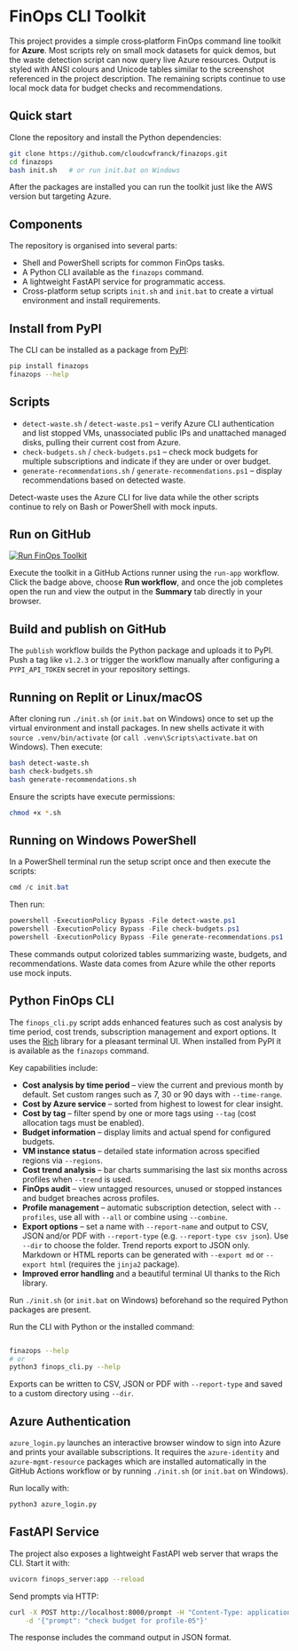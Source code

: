 # FinOps CLI Toolkit

This project provides a simple cross‑platform FinOps command line toolkit for **Azure**.  Most scripts rely on small mock datasets for quick demos, but the waste detection script can now query live Azure resources. Output is styled with ANSI colours and Unicode tables similar to the screenshot referenced in the project description.
The remaining scripts continue to use local mock data for budget checks and recommendations.

## Quick start

Clone the repository and install the Python dependencies:

```bash
git clone https://github.com/cloudcwfranck/finazops.git
cd finazops
bash init.sh   # or run init.bat on Windows
```

After the packages are installed you can run the toolkit just like the AWS version but targeting Azure.

## Components

The repository is organised into several parts:

- Shell and PowerShell scripts for common FinOps tasks.
- A Python CLI available as the `finazops` command.
- A lightweight FastAPI service for programmatic access.
- Cross-platform setup scripts `init.sh` and `init.bat` to create a virtual environment and install requirements.

## Install from PyPI

The CLI can be installed as a package from [PyPI](https://pypi.org/project/finazops/):

```bash
pip install finazops
finazops --help
```

## Scripts

- `detect-waste.sh` / `detect-waste.ps1` – verify Azure CLI authentication and list stopped VMs, unassociated public IPs and unattached managed disks, pulling their current cost from Azure.
- `check-budgets.sh` / `check-budgets.ps1` – check mock budgets for multiple subscriptions and indicate if they are under or over budget.
- `generate-recommendations.sh` / `generate-recommendations.ps1` – display recommendations based on detected waste.

Detect-waste uses the Azure CLI for live data while the other scripts continue to rely on Bash or PowerShell with mock inputs.

## Run on GitHub

[![Run FinOps Toolkit](https://github.com/cloudcwfranck/finazops/actions/workflows/run-app.yml/badge.svg?branch=main)](https://github.com/cloudcwfranck/finazops/actions/workflows/run-app.yml)

Execute the toolkit in a GitHub Actions runner using the `run-app` workflow.
Click the badge above, choose **Run workflow**, and once the job completes open
the run and view the output in the **Summary** tab directly in your browser.

## Build and publish on GitHub

The `publish` workflow builds the Python package and uploads it to PyPI. Push a
tag like `v1.2.3` or trigger the workflow manually after configuring a
`PYPI_API_TOKEN` secret in your repository settings.


## Running on Replit or Linux/macOS

After cloning run `./init.sh` (or `init.bat` on Windows) once to set up the virtual environment and install packages. In new shells activate it with `source .venv/bin/activate` (or `call .venv\Scripts\activate.bat` on Windows). Then execute:

```bash
bash detect-waste.sh
bash check-budgets.sh
bash generate-recommendations.sh
```

Ensure the scripts have execute permissions:

```bash
chmod +x *.sh
```

## Running on Windows PowerShell

In a PowerShell terminal run the setup script once and then execute the scripts:

```powershell
cmd /c init.bat
```

Then run:

```powershell
powershell -ExecutionPolicy Bypass -File detect-waste.ps1
powershell -ExecutionPolicy Bypass -File check-budgets.ps1
powershell -ExecutionPolicy Bypass -File generate-recommendations.ps1
```
These commands output colorized tables summarizing waste, budgets, and recommendations. Waste data comes from Azure while the other reports use mock inputs.

## Python FinOps CLI

The `finops_cli.py` script adds enhanced features such as cost analysis by time period, cost trends, subscription management and export options. It uses the [Rich](https://pypi.org/project/rich/) library for a pleasant terminal UI. When installed from PyPI it is available as the `finazops` command.

Key capabilities include:

* **Cost analysis by time period** – view the current and previous month by default. Set custom ranges such as 7, 30 or 90 days with `--time-range`.
* **Cost by Azure service** – sorted from highest to lowest for clear insight.
* **Cost by tag** – filter spend by one or more tags using `--tag` (cost allocation tags must be enabled).
* **Budget information** – display limits and actual spend for configured budgets.
* **VM instance status** – detailed state information across specified regions via `--regions`.
* **Cost trend analysis** – bar charts summarising the last six months across profiles when `--trend` is used.
* **FinOps audit** – view untagged resources, unused or stopped instances and budget breaches across profiles.
* **Profile management** – automatic subscription detection, select with `--profiles`, use all with `--all` or combine using `--combine`.
* **Export options** – set a name with `--report-name` and output to CSV, JSON and/or PDF with `--report-type` (e.g. `--report-type csv json`). Use `--dir` to choose the folder. Trend reports export to JSON only. Markdown or HTML reports can be generated with `--export md` or `--export html` (requires the `jinja2` package).
* **Improved error handling** and a beautiful terminal UI thanks to the Rich library.

Run `./init.sh` (or `init.bat` on Windows) beforehand so the required Python packages are present.

Run the CLI with Python or the installed command:

```bash

finazops --help
# or
python3 finops_cli.py --help
```

Exports can be written to CSV, JSON or PDF with `--report-type` and saved to a custom directory using `--dir`.

## Azure Authentication

`azure_login.py` launches an interactive browser window to sign into Azure and
prints your available subscriptions. It requires the `azure-identity` and
`azure-mgmt-resource` packages which are installed automatically in the GitHub
Actions workflow or by running `./init.sh` (or `init.bat` on Windows).

Run locally with:

```bash
python3 azure_login.py
```

## FastAPI Service

The project also exposes a lightweight FastAPI web server that wraps the CLI.
Start it with:

```bash
uvicorn finops_server:app --reload
```

Send prompts via HTTP:

```bash
curl -X POST http://localhost:8000/prompt -H "Content-Type: application/json" \
    -d '{"prompt": "check budget for profile-05"}'
```

The response includes the command output in JSON format.

